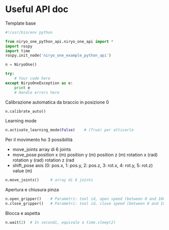 # Useful API doc

Template base

```python
#!/usr/bin/env python

from niryo_one_python_api.niryo_one_api import *
import rospy
import time
rospy.init_node('niryo_one_example_python_api')

n = NiryoOne()

try:
    # Your code here
except NiryoOneException as e:
    print e
    # Handle errors here
```

Calibrazione automatica da braccio in posizione 0
```python
n.calibrate_auto()
```

Learning mode
```python
n.activate_learning_mode(False)    # (True) per attivarlo
```

Per il movimento ho 3 possibilità
- move_joints
    array di 6 joints
- move_pose
    position x (m)
    position y (m)
    position z (m)
    rotation x (rad)
    rotation y (rad)
    rotation z (rad
- shift_pose
    axis (0: pos.x, 1: pos.y, 2: pos.z, 3: rot.x, 4: rot.y, 5: rot.z)
    value (m)
```python
n.move_joints()     # array di 6 joints
```

Apertura e chiusura pinza
```python
n.open_gripper()    # Parametri: tool id, open speed (between 0 and 1000, meglio tra 100 and 500)
n.close_gripper()   # Parametri: tool id, close speed (between 0 and 1000, meglio tra 100 and 500)
```

Blocca e aspetta
```python
n.wait(2)  # In secondi, equivale a time.sleep(2)
```


